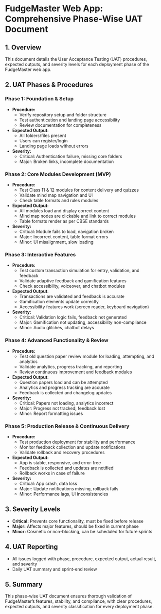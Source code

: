 # FudgeMaster Web App: Comprehensive Phase-Wise UAT Document

## 1. Overview
This document details the User Acceptance Testing (UAT) procedures, expected outputs, and severity levels for each deployment phase of the FudgeMaster web app.

## 2. UAT Phases & Procedures

### Phase 1: Foundation & Setup
- **Procedure:**
  - Verify repository setup and folder structure
  - Test authentication and landing page accessibility
  - Review documentation for completeness
- **Expected Output:**
  - All folders/files present
  - Users can register/login
  - Landing page loads without errors
- **Severity:**
  - Critical: Authentication failure, missing core folders
  - Major: Broken links, incomplete documentation

### Phase 2: Core Modules Development (MVP)
- **Procedure:**
  - Test Class 11 & 12 modules for content delivery and quizzes
  - Validate mind map navigation and UI
  - Check table formats and rules modules
- **Expected Output:**
  - All modules load and display correct content
  - Mind map nodes are clickable and link to correct modules
  - Table formats render as per CBSE standards
- **Severity:**
  - Critical: Module fails to load, navigation broken
  - Major: Incorrect content, table format errors
  - Minor: UI misalignment, slow loading

### Phase 3: Interactive Features
- **Procedure:**
  - Test custom transaction simulation for entry, validation, and feedback
  - Validate adaptive feedback and gamification features
  - Check accessibility, voiceover, and chatbot modules
- **Expected Output:**
  - Transactions are validated and feedback is accurate
  - Gamification elements update correctly
  - Accessibility features work (screen reader, keyboard navigation)
- **Severity:**
  - Critical: Validation logic fails, feedback not generated
  - Major: Gamification not updating, accessibility non-compliance
  - Minor: Audio glitches, chatbot delays

### Phase 4: Advanced Functionality & Review
- **Procedure:**
  - Test old question paper review module for loading, attempting, and analytics
  - Validate analytics, progress tracking, and reporting
  - Review continuous improvement and feedback modules
- **Expected Output:**
  - Question papers load and can be attempted
  - Analytics and progress tracking are accurate
  - Feedback is collected and changelog updates
- **Severity:**
  - Critical: Papers not loading, analytics incorrect
  - Major: Progress not tracked, feedback lost
  - Minor: Report formatting issues

### Phase 5: Production Release & Continuous Delivery
- **Procedure:**
  - Test production deployment for stability and performance
  - Monitor feedback collection and update notifications
  - Validate rollback and recovery procedures
- **Expected Output:**
  - App is stable, responsive, and error-free
  - Feedback is collected and updates are notified
  - Rollback works in case of failure
- **Severity:**
  - Critical: App crash, data loss
  - Major: Update notifications missing, rollback fails
  - Minor: Performance lags, UI inconsistencies

## 3. Severity Levels
- **Critical:** Prevents core functionality, must be fixed before release
- **Major:** Affects major features, should be fixed in current phase
- **Minor:** Cosmetic or non-blocking, can be scheduled for future sprints

## 4. UAT Reporting
- All issues logged with phase, procedure, expected output, actual result, and severity
- Daily UAT summary and sprint-end review

## 5. Summary
This phase-wise UAT document ensures thorough validation of FudgeMaster’s features, stability, and compliance, with clear procedures, expected outputs, and severity classification for every deployment phase.

